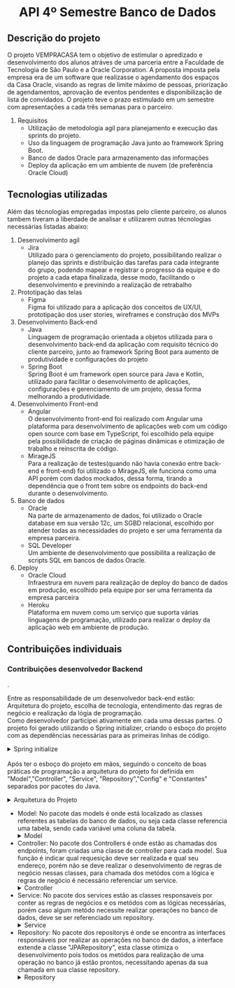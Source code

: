 <h1 align="center">API 4º Semestre Banco de Dados</h1>

<h2>Descrição do projeto</h2> 
O projeto VEMPRACASA tem o objetivo de estimular o apredizado e desenvolvimento dos alunos atráves de uma parceria entre a Faculdade de Tecnologia de São Paulo e a Oracle Corporation. A proposta imposta pela empresa era de um software que realizasse o agendamento dos espaços da Casa Oracle, visando as regras de limite máximo de pessoas, priorização de agendamentos, aprovação de eventos pendentes e disponibilização de lista de convidados. O projeto teve o prazo estimulado em um semestre com apresentações a cada três semanas para o parceiro.
    <ol>
        <li> Requisitos 
             <ul><li> Utilização de metodologia agíl para planejamento e execução das sprints do projeto.</li></ul>
            <ul><li> Uso da linguagem de programação Java junto ao framework Spring Boot.</li></ul>
            <ul><li> Banco de dados Oracle para armazenamento das informações</li></ul>
            <ul><li> Deploy da aplicação em um ambiente de nuvem (de preferência Oracle Cloud)</li></ul>
        </li>
    </ol>

<h2> Tecnologias utilizadas</h2> 
Além das técnologias empregadas impostas pelo cliente parceiro, os alunos tambem tiveram a liberdade de analisar e utilizarem outras técnologias necessárias listadas abaixo:
<ol>
    <li>Desenvolvimento agíl
        <ul>
            <li>
                Jira
                </br>Utilizado para o gerenciamento do projeto, possibilitando realizar o planejo das sprints e distribuição das tarefas para cada integrante do grupo,                       podendo mapear e registrar o progresso da equipe e do projeto a cada etapa finalizada, desse modo, facilitando o desenvolvimento e previnindo a realização de retrabalho
            </li>
        </ul>
    </li>
    <li>
        Prototipação das telas
        <ul>
            <li>
                Figma
            </li>
            Figma foi utilizado para a aplicação dos conceitos de UX/UI, prototipação dos user stories, wireframes e construção dos MVPs
        </ul>
    </li>
     <li>Desenvolvimento Back-end
        <ul>
            <li>
                Java
                </br> Linguagem de programação orientada a objetos utilizada para o desenvolvimento back-end da aplicação com requisito técnico do cliente parceiro, junto ao framework Spring Boot para aumento de produtividade e configurações do projeto
            </li>
             <li>
                Spring Boot
                </br>Spring Boot é um framework open source para Java e Kotlin, utilizado para facilitar o desenvolvimento de aplicações,
                configurações e gerenciamento de um projeto, dessa forma melhorando a produtividade. 
            </li>
        </ul>
    </li> <li>Desenvolvimento Front-end
        <ul>
            <li>
                Angular 
                </br>O desenvolvimento front-end foi realizado com Angular uma plataforma para desenvolvimento de aplicações web com um código open source com base em TypeScript, foi escolhido pela equipe pela possibilidade de criação de páginas dinâmicas e otimização de trabalho e reinscrita de código. 
            </li>
             <li>
                MirageJS
                </br>Para a realização de testes(quando não havia conexão entre back-end e front-end) foi utilizado o MirageJS, ele funciona como uma API porém com dados mockados, dessa forma, tirando a dependência que o front tem sobre os endpoints do back-end durante o desenvolvimento.
            </li>
        </ul>
    </li> <li>Banco de dados
        <ul>
            <li>
                Oracle
                </br> Na parte de armazenamento de dados, foi utilizado o Oracle database em sua versão 12c, um SGBD relacional, escolhido por atender todas as necessidades do projeto e ser uma ferramenta da empresa parceira.
            </li>
            <li>
                SQL Developer
                </br> Um ambiente de desenvolvimento que possibilita a realização de scripts SQL em bancos de dados Oracle.
            </li>
        </ul>
    </li><li>Deploy
        <ul>
            <li>
                Oracle Cloud 
                </br> Infraestrura em nuvem para realização de deploy do banco de dados em produção, escolhido pela equipe por ser uma ferramenta da empresa parceira
            </li>
            <li>
                Heroku
                </br> Plataforma em nuvem como um serviço que suporta várias linguagens de programação, utilizado para realizar o deploy da aplicação web em ambiente de produção.
            </li>
        </ul>
    </li>
</ol>

<h2>Contribuições individuais</h2>
<h3>Contribuições desenvolvedor Backend</h3>.
<p>Entre as responsabilidade de um desenvolvedor back-end estão: Arquitetura do projeto, escolha de tecnologia, entendimento das regras de negócio e realização da lógia de programação.</br>
Como desenvolvedor participei ativamente em cada uma dessas partes.
O projeto foi gerado utilizando o Spring initializer, criando o esboço do projeto com as dependências necessárias para as primeiras linhas de código.
  <details>
  <summary>Spring initialize</summary>
  <br>
   <img style="border-radius: 50%;" src="" width="800px;" alt=""/>
  </details>
  </br>
Após ter o esboço do projeto em mãos, seguindo o conceito de boas práticas de programação a arquitetura do projeto foi definida em "Model","Controller", "Service", "Repository","Config" e "Constantes" separados por pacotes do Java.</p>
  <details>
  <summary>Arquitetura do Projeto</summary>
  <br>
   <img style="border-radius: 50%;" src="https://github.com/moonees/portifolio-/blob/main/Arquitetura.PNG" width="400px;" alt=""/>
  </details>

<ul><li>Model: No pacote das models é onde está localizado as classes referentes as tabelas do banco de dados, ou seja cada classe referencia uma tabela, sendo cada variável uma coluna da tabela.</li>
  <details>
  <summary>Model</summary>
  <br>
   <img style="border-radius: 50%;" src="" width="800px;" alt=""/>
  </details>
<li>Controller: No pacote dos Controllers é onde estão as chamadas dos endpoints, foram criadas uma classe de controller para cada model. Sua função é indicar qual requesição deve ser realizada e qual seu endereço, porém não se deve realizar o desenvolvimento de regras de negócio nessas classes, para chamada dos metódos com a lógica e regras de negócio é necessário referenciar um service.</li>
      <details>
  <summary>Controller</summary>
  <br>
   <img style="border-radius: 50%;" src="" width="800px;" alt=""/>
  </details>
<li>Service: No pacote dos services estão as classes responsaveis por conter as regras de negócios e os metódos com as lógicas necessárias, porém caso algum metódo necessite realizar operações no banco de dados, deve se ser referenciado um repository.</li>
  <details>
  <summary>Service</summary>
  <br>
   <img style="border-radius: 50%;" src="" width="800px;" alt=""/>
  </details>
<li>Repository: No pacote dos repositorys é onde se encontra as interfaces responsáveis por realizar as operações no banco de dados, a interface extende a classe "JPARepository", esta classe otimiza o desenvolvimento pois todos os metódos para realização de uma operação no banco já estão prontos, necessitando apenas da sua chamada em sua classe repository.</li>
  <details>
  <summary>Repository</summary>
  <br>
   <img style="border-radius: 50%;" src="" width="800px;" alt=""/>
  </details>
</ul>

    

